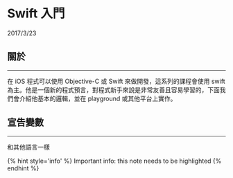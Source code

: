 # Swift 入門

2017/3/23

## 關於
---
在 iOS 程式可以使用 Objective-C 或 Swift 來做開發，這系列的課程會使用 swift 為主。他是一個新的程式預言，對程式新手來說是非常友善且容易學習的，下面我們會介紹他基本的邏輯，並在 playground 或其他平台上實作。

## 宣告變數
---
和其他語言一樣

{% hint style='info' %}
Important info: this note needs to be highlighted
{% endhint %}